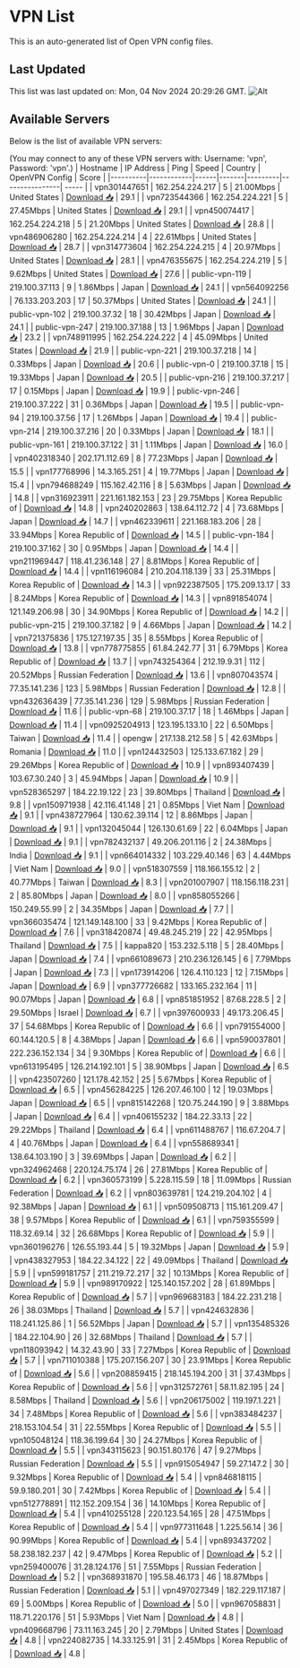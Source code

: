 # VPN List

This is an auto-generated list of Open VPN config files.

## Last Updated

This list was last updated on: Mon, 04 Nov 2024 20:29:26 GMT.
![Alt](https://repobeats.axiom.co/api/embed/186b98318ef1479477931607c1ad7d823f12451f.svg "Repobeats analytics image")

## Available Servers

Below is the list of available VPN servers:

(You may connect to any of these VPN servers with: Username: 'vpn', Password: 'vpn'.)
| Hostname | IP Address | Ping | Speed | Country | OpenVPN Config | Score |
|----------|------------|------|-------|---------|----------------| ----- |
| vpn301447651 | 162.254.224.217 | 5 | 21.00Mbps | United States | [Download 📥](./configs/server_0_US.ovpn) | 29.1 |
| vpn723544366 | 162.254.224.221 | 5 | 27.45Mbps | United States | [Download 📥](./configs/server_1_US.ovpn) | 29.1 |
| vpn450074417 | 162.254.224.218 | 5 | 21.20Mbps | United States | [Download 📥](./configs/server_2_US.ovpn) | 28.8 |
| vpn486906280 | 162.254.224.214 | 4 | 22.61Mbps | United States | [Download 📥](./configs/server_3_US.ovpn) | 28.7 |
| vpn314773604 | 162.254.224.215 | 4 | 20.97Mbps | United States | [Download 📥](./configs/server_4_US.ovpn) | 28.1 |
| vpn476355675 | 162.254.224.219 | 5 | 9.62Mbps | United States | [Download 📥](./configs/server_5_US.ovpn) | 27.6 |
| public-vpn-119 | 219.100.37.113 | 9 | 1.86Mbps | Japan | [Download 📥](./configs/server_6_JP.ovpn) | 24.1 |
| vpn564092256 | 76.133.203.203 | 17 | 50.37Mbps | United States | [Download 📥](./configs/server_7_US.ovpn) | 24.1 |
| public-vpn-102 | 219.100.37.32 | 18 | 30.42Mbps | Japan | [Download 📥](./configs/server_8_JP.ovpn) | 24.1 |
| public-vpn-247 | 219.100.37.188 | 13 | 1.96Mbps | Japan | [Download 📥](./configs/server_9_JP.ovpn) | 23.2 |
| vpn748911995 | 162.254.224.222 | 4 | 45.09Mbps | United States | [Download 📥](./configs/server_10_US.ovpn) | 21.9 |
| public-vpn-221 | 219.100.37.218 | 14 | 0.33Mbps | Japan | [Download 📥](./configs/server_11_JP.ovpn) | 20.6 |
| public-vpn-0 | 219.100.37.18 | 15 | 19.33Mbps | Japan | [Download 📥](./configs/server_12_JP.ovpn) | 20.5 |
| public-vpn-216 | 219.100.37.217 | 17 | 0.15Mbps | Japan | [Download 📥](./configs/server_13_JP.ovpn) | 19.9 |
| public-vpn-246 | 219.100.37.222 | 31 | 0.36Mbps | Japan | [Download 📥](./configs/server_14_JP.ovpn) | 19.5 |
| public-vpn-94 | 219.100.37.56 | 17 | 1.26Mbps | Japan | [Download 📥](./configs/server_15_JP.ovpn) | 19.4 |
| public-vpn-214 | 219.100.37.216 | 20 | 0.33Mbps | Japan | [Download 📥](./configs/server_16_JP.ovpn) | 18.1 |
| public-vpn-161 | 219.100.37.122 | 31 | 1.11Mbps | Japan | [Download 📥](./configs/server_17_JP.ovpn) | 16.0 |
| vpn402318340 | 202.171.112.69 | 8 | 77.23Mbps | Japan | [Download 📥](./configs/server_18_JP.ovpn) | 15.5 |
| vpn177768996 | 14.3.165.251 | 4 | 19.77Mbps | Japan | [Download 📥](./configs/server_19_JP.ovpn) | 15.4 |
| vpn794688249 | 115.162.42.116 | 8 | 5.63Mbps | Japan | [Download 📥](./configs/server_20_JP.ovpn) | 14.8 |
| vpn316923911 | 221.161.182.153 | 23 | 29.75Mbps | Korea Republic of | [Download 📥](./configs/server_21_KR.ovpn) | 14.8 |
| vpn240202863 | 138.64.112.72 | 4 | 73.68Mbps | Japan | [Download 📥](./configs/server_22_JP.ovpn) | 14.7 |
| vpn462339611 | 221.168.183.206 | 28 | 33.94Mbps | Korea Republic of | [Download 📥](./configs/server_23_KR.ovpn) | 14.5 |
| public-vpn-184 | 219.100.37.162 | 30 | 0.95Mbps | Japan | [Download 📥](./configs/server_24_JP.ovpn) | 14.4 |
| vpn211969447 | 118.41.236.148 | 27 | 8.81Mbps | Korea Republic of | [Download 📥](./configs/server_25_KR.ovpn) | 14.4 |
| vpn116196084 | 210.204.118.139 | 33 | 25.31Mbps | Korea Republic of | [Download 📥](./configs/server_26_KR.ovpn) | 14.3 |
| vpn922387505 | 175.209.13.17 | 33 | 8.24Mbps | Korea Republic of | [Download 📥](./configs/server_27_KR.ovpn) | 14.3 |
| vpn891854074 | 121.149.206.98 | 30 | 34.90Mbps | Korea Republic of | [Download 📥](./configs/server_28_KR.ovpn) | 14.2 |
| public-vpn-215 | 219.100.37.182 | 9 | 4.66Mbps | Japan | [Download 📥](./configs/server_29_JP.ovpn) | 14.2 |
| vpn721375836 | 175.127.197.35 | 35 | 8.55Mbps | Korea Republic of | [Download 📥](./configs/server_30_KR.ovpn) | 13.8 |
| vpn778775855 | 61.84.242.77 | 31 | 6.79Mbps | Korea Republic of | [Download 📥](./configs/server_31_KR.ovpn) | 13.7 |
| vpn743254364 | 212.19.9.31 | 112 | 20.52Mbps | Russian Federation | [Download 📥](./configs/server_32_RU.ovpn) | 13.6 |
| vpn807043574 | 77.35.141.236 | 123 | 5.98Mbps | Russian Federation | [Download 📥](./configs/server_33_RU.ovpn) | 12.8 |
| vpn432636439 | 77.35.141.236 | 129 | 5.98Mbps | Russian Federation | [Download 📥](./configs/server_34_RU.ovpn) | 11.6 |
| public-vpn-68 | 219.100.37.17 | 18 | 1.46Mbps | Japan | [Download 📥](./configs/server_35_JP.ovpn) | 11.4 |
| vpn0925204913 | 123.195.133.10 | 22 | 6.50Mbps | Taiwan | [Download 📥](./configs/server_36_TW.ovpn) | 11.4 |
| opengw | 217.138.212.58 | 5 | 42.63Mbps | Romania | [Download 📥](./configs/server_37_RO.ovpn) | 11.0 |
| vpn124432503 | 125.133.67.182 | 29 | 29.26Mbps | Korea Republic of | [Download 📥](./configs/server_38_KR.ovpn) | 10.9 |
| vpn893407439 | 103.67.30.240 | 3 | 45.94Mbps | Japan | [Download 📥](./configs/server_39_JP.ovpn) | 10.9 |
| vpn528365297 | 184.22.19.122 | 23 | 39.80Mbps | Thailand | [Download 📥](./configs/server_40_TH.ovpn) | 9.8 |
| vpn150971938 | 42.116.41.148 | 21 | 0.85Mbps | Viet Nam | [Download 📥](./configs/server_41_VN.ovpn) | 9.1 |
| vpn438727964 | 130.62.39.114 | 12 | 8.86Mbps | Japan | [Download 📥](./configs/server_42_JP.ovpn) | 9.1 |
| vpn132045044 | 126.130.61.69 | 22 | 6.04Mbps | Japan | [Download 📥](./configs/server_43_JP.ovpn) | 9.1 |
| vpn782432137 | 49.206.201.116 | 2 | 24.38Mbps | India | [Download 📥](./configs/server_44_IN.ovpn) | 9.1 |
| vpn664014332 | 103.229.40.146 | 63 | 4.44Mbps | Viet Nam | [Download 📥](./configs/server_45_VN.ovpn) | 9.0 |
| vpn518307559 | 118.166.155.12 | 2 | 40.77Mbps | Taiwan | [Download 📥](./configs/server_46_TW.ovpn) | 8.3 |
| vpn201007907 | 118.156.118.231 | 2 | 85.80Mbps | Japan | [Download 📥](./configs/server_47_JP.ovpn) | 8.0 |
| vpn858055266 | 150.249.55.99 | 2 | 34.35Mbps | Japan | [Download 📥](./configs/server_48_JP.ovpn) | 7.7 |
| vpn366035474 | 121.149.148.100 | 33 | 9.42Mbps | Korea Republic of | [Download 📥](./configs/server_49_KR.ovpn) | 7.6 |
| vpn318420874 | 49.48.245.219 | 22 | 42.95Mbps | Thailand | [Download 📥](./configs/server_50_TH.ovpn) | 7.5 |
| kappa820 | 153.232.5.118 | 5 | 28.40Mbps | Japan | [Download 📥](./configs/server_51_JP.ovpn) | 7.4 |
| vpn661089673 | 210.236.126.145 | 6 | 7.79Mbps | Japan | [Download 📥](./configs/server_52_JP.ovpn) | 7.3 |
| vpn173914206 | 126.4.110.123 | 12 | 7.15Mbps | Japan | [Download 📥](./configs/server_53_JP.ovpn) | 6.9 |
| vpn377726682 | 133.165.232.164 | 11 | 90.07Mbps | Japan | [Download 📥](./configs/server_54_JP.ovpn) | 6.8 |
| vpn851851952 | 87.68.228.5 | 2 | 29.50Mbps | Israel | [Download 📥](./configs/server_55_IL.ovpn) | 6.7 |
| vpn397600933 | 49.173.206.45 | 37 | 54.68Mbps | Korea Republic of | [Download 📥](./configs/server_56_KR.ovpn) | 6.6 |
| vpn791554000 | 60.144.120.5 | 8 | 4.38Mbps | Japan | [Download 📥](./configs/server_57_JP.ovpn) | 6.6 |
| vpn590037801 | 222.236.152.134 | 34 | 9.30Mbps | Korea Republic of | [Download 📥](./configs/server_58_KR.ovpn) | 6.6 |
| vpn613195495 | 126.214.192.101 | 5 | 38.90Mbps | Japan | [Download 📥](./configs/server_59_JP.ovpn) | 6.5 |
| vpn423507260 | 121.178.42.152 | 25 | 5.67Mbps | Korea Republic of | [Download 📥](./configs/server_60_KR.ovpn) | 6.5 |
| vpn456284225 | 126.207.46.100 | 12 | 19.03Mbps | Japan | [Download 📥](./configs/server_61_JP.ovpn) | 6.5 |
| vpn815142268 | 120.75.244.190 | 9 | 3.88Mbps | Japan | [Download 📥](./configs/server_62_JP.ovpn) | 6.4 |
| vpn406155232 | 184.22.33.13 | 22 | 29.22Mbps | Thailand | [Download 📥](./configs/server_63_TH.ovpn) | 6.4 |
| vpn611488767 | 116.67.204.7 | 4 | 40.76Mbps | Japan | [Download 📥](./configs/server_64_JP.ovpn) | 6.4 |
| vpn558689341 | 138.64.103.190 | 3 | 39.69Mbps | Japan | [Download 📥](./configs/server_65_JP.ovpn) | 6.2 |
| vpn324962468 | 220.124.75.174 | 26 | 27.81Mbps | Korea Republic of | [Download 📥](./configs/server_66_KR.ovpn) | 6.2 |
| vpn360573199 | 5.228.115.59 | 18 | 11.09Mbps | Russian Federation | [Download 📥](./configs/server_67_RU.ovpn) | 6.2 |
| vpn803639781 | 124.219.204.102 | 4 | 92.38Mbps | Japan | [Download 📥](./configs/server_68_JP.ovpn) | 6.1 |
| vpn509508713 | 115.161.209.47 | 38 | 9.57Mbps | Korea Republic of | [Download 📥](./configs/server_69_KR.ovpn) | 6.1 |
| vpn759355599 | 118.32.69.14 | 32 | 26.68Mbps | Korea Republic of | [Download 📥](./configs/server_70_KR.ovpn) | 5.9 |
| vpn360196276 | 126.55.193.44 | 5 | 19.32Mbps | Japan | [Download 📥](./configs/server_71_JP.ovpn) | 5.9 |
| vpn438327953 | 184.22.34.122 | 22 | 49.09Mbps | Thailand | [Download 📥](./configs/server_72_TH.ovpn) | 5.9 |
| vpn599181757 | 211.219.72.217 | 32 | 10.13Mbps | Korea Republic of | [Download 📥](./configs/server_73_KR.ovpn) | 5.9 |
| vpn989170922 | 125.140.157.202 | 28 | 61.89Mbps | Korea Republic of | [Download 📥](./configs/server_74_KR.ovpn) | 5.7 |
| vpn969683183 | 184.22.231.218 | 26 | 38.03Mbps | Thailand | [Download 📥](./configs/server_75_TH.ovpn) | 5.7 |
| vpn424632836 | 118.241.125.86 | 1 | 56.52Mbps | Japan | [Download 📥](./configs/server_76_JP.ovpn) | 5.7 |
| vpn135485326 | 184.22.104.90 | 26 | 32.68Mbps | Thailand | [Download 📥](./configs/server_77_TH.ovpn) | 5.7 |
| vpn118093942 | 14.32.43.90 | 33 | 7.27Mbps | Korea Republic of | [Download 📥](./configs/server_78_KR.ovpn) | 5.7 |
| vpn711010388 | 175.207.156.207 | 30 | 23.91Mbps | Korea Republic of | [Download 📥](./configs/server_79_KR.ovpn) | 5.6 |
| vpn208859415 | 218.145.194.200 | 31 | 37.43Mbps | Korea Republic of | [Download 📥](./configs/server_80_KR.ovpn) | 5.6 |
| vpn312572761 | 58.11.82.195 | 24 | 8.58Mbps | Thailand | [Download 📥](./configs/server_81_TH.ovpn) | 5.6 |
| vpn206175002 | 119.197.1.221 | 34 | 7.48Mbps | Korea Republic of | [Download 📥](./configs/server_82_KR.ovpn) | 5.6 |
| vpn383484237 | 218.153.104.54 | 31 | 22.55Mbps | Korea Republic of | [Download 📥](./configs/server_83_KR.ovpn) | 5.5 |
| vpn105048124 | 118.36.199.64 | 30 | 24.27Mbps | Korea Republic of | [Download 📥](./configs/server_84_KR.ovpn) | 5.5 |
| vpn343115623 | 90.151.80.176 | 47 | 9.27Mbps | Russian Federation | [Download 📥](./configs/server_85_RU.ovpn) | 5.5 |
| vpn915054947 | 59.27.147.2 | 30 | 9.32Mbps | Korea Republic of | [Download 📥](./configs/server_86_KR.ovpn) | 5.4 |
| vpn846818115 | 59.9.180.201 | 30 | 7.42Mbps | Korea Republic of | [Download 📥](./configs/server_87_KR.ovpn) | 5.4 |
| vpn512778891 | 112.152.209.154 | 36 | 14.10Mbps | Korea Republic of | [Download 📥](./configs/server_88_KR.ovpn) | 5.4 |
| vpn410255128 | 220.123.54.165 | 28 | 47.51Mbps | Korea Republic of | [Download 📥](./configs/server_89_KR.ovpn) | 5.4 |
| vpn977311648 | 1.225.56.14 | 36 | 90.99Mbps | Korea Republic of | [Download 📥](./configs/server_90_KR.ovpn) | 5.4 |
| vpn893437202 | 58.238.182.237 | 42 | 9.47Mbps | Korea Republic of | [Download 📥](./configs/server_91_KR.ovpn) | 5.2 |
| vpn259400076 | 31.28.124.176 | 51 | 7.55Mbps | Russian Federation | [Download 📥](./configs/server_92_RU.ovpn) | 5.2 |
| vpn368931870 | 195.58.46.173 | 46 | 18.87Mbps | Russian Federation | [Download 📥](./configs/server_93_RU.ovpn) | 5.1 |
| vpn497027349 | 182.229.117.187 | 69 | 5.00Mbps | Korea Republic of | [Download 📥](./configs/server_94_KR.ovpn) | 5.0 |
| vpn967058831 | 118.71.220.176 | 51 | 5.93Mbps | Viet Nam | [Download 📥](./configs/server_95_VN.ovpn) | 4.8 |
| vpn409668796 | 73.11.163.245 | 20 | 2.79Mbps | United States | [Download 📥](./configs/server_96_US.ovpn) | 4.8 |
| vpn224082735 | 14.33.125.91 | 31 | 2.45Mbps | Korea Republic of | [Download 📥](./configs/server_97_KR.ovpn) | 4.8 |
